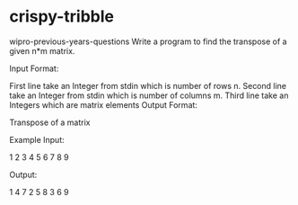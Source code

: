 # crispy-tribble
wipro-previous-years-questions
Write a program to find the transpose of a given n*m matrix.

Input Format:

First line take an Integer from stdin  which is number of rows n.
Second line take an Integer from stdin which is number of columns m.
Third line take an Integers which are matrix elements
Output Format:

Transpose of a matrix

Example Input:

1   2   3
4   5   6
7   8   9


Output:

1   4   7
2   5   8
3   6   9

